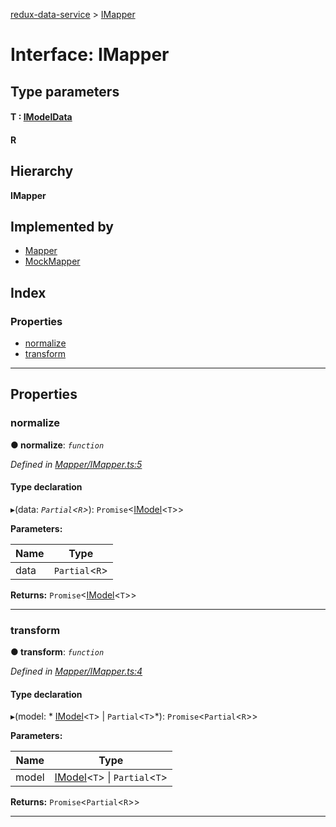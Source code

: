 [redux-data-service](../README.md) > [IMapper](../interfaces/imapper.md)

# Interface: IMapper

## Type parameters
#### T :  [IModelData](imodeldata.md)
#### R 
## Hierarchy

**IMapper**

## Implemented by

* [Mapper](../classes/mapper.md)
* [MockMapper](../classes/mockmapper.md)

## Index

### Properties

* [normalize](imapper.md#normalize)
* [transform](imapper.md#transform)

---

## Properties

<a id="normalize"></a>

###  normalize

**● normalize**: *`function`*

*Defined in [Mapper/IMapper.ts:5](https://github.com/Rediker-Software/redux-data-service/blob/a126781/src/Mapper/IMapper.ts#L5)*

#### Type declaration
▸(data: *`Partial`<`R`>*): `Promise`<[IModel](imodel.md)<`T`>>

**Parameters:**

| Name | Type |
| ------ | ------ |
| data | `Partial`<`R`> |

**Returns:** `Promise`<[IModel](imodel.md)<`T`>>

___
<a id="transform"></a>

###  transform

**● transform**: *`function`*

*Defined in [Mapper/IMapper.ts:4](https://github.com/Rediker-Software/redux-data-service/blob/a126781/src/Mapper/IMapper.ts#L4)*

#### Type declaration
▸(model: * [IModel](imodel.md)<`T`> &#124; `Partial`<`T`>*): `Promise`<`Partial`<`R`>>

**Parameters:**

| Name | Type |
| ------ | ------ |
| model |  [IModel](imodel.md)<`T`> &#124; `Partial`<`T`>|

**Returns:** `Promise`<`Partial`<`R`>>

___

